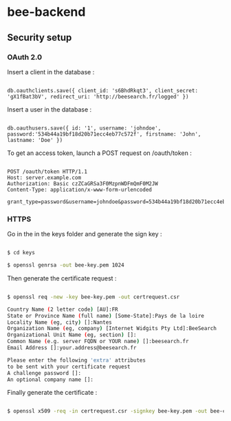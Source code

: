 # bee-backend

## Security setup

### OAuth 2.0

Insert a client in the database :

```

db.oauthclients.save({ client_id: 's6BhdRkqt3', client_secret: 'gX1fBat3bV', redirect_uri: 'http://beesearch.fr/logged' })

```

Insert a user in the database :

```

db.oauthusers.save({ id: '1', username: 'johndoe', password:'534b44a19bf18d20b71ecc4eb77c572f', firstname: 'John', lastname: 'Doe' })

```

To get an access token, launch a POST request on /oauth/token :

```

POST /oauth/token HTTP/1.1
Host: server.example.com
Authorization: Basic czZCaGRSa3F0MzpnWDFmQmF0M2JW
Content-Type: application/x-www-form-urlencoded

grant_type=password&username=johndoe&password=534b44a19bf18d20b71ecc4eb77c572f

```

### HTTPS

Go in the in the keys folder and generate the sign key :

```bash

$ cd keys

$ openssl genrsa -out bee-key.pem 1024

```

Then generate the certificate request :

```bash

$ openssl req -new -key bee-key.pem -out certrequest.csr

Country Name (2 letter code) [AU]:FR
State or Province Name (full name) [Some-State]:Pays de la loire
Locality Name (eg, city) []:Nantes
Organization Name (eg, company) [Internet Widgits Pty Ltd]:BeeSearch
Organizational Unit Name (eg, section) []:
Common Name (e.g. server FQDN or YOUR name) []:beesearch.fr
Email Address []:your.address@beesearch.fr

Please enter the following 'extra' attributes
to be sent with your certificate request
A challenge password []:
An optional company name []:

```

Finally generate the certificate :

```bash

$ openssl x509 -req -in certrequest.csr -signkey bee-key.pem -out bee-cert.pem

```
